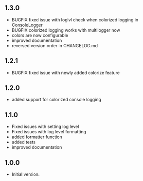 ## 1.3.0

- BUGFIX fixed issue with loglvl check when colorized logging in ConsoleLogger
- BUGFIX colorized logging works with multilogger now
- colors are now configurable
- improved documentation
- reversed version order in CHANGELOG.md

## 1.2.1

- BUGFIX fixed issue with newly added colorize feature

## 1.2.0

- added support for colorized console logging

## 1.1.0

- Fixed issues with setting log level
- Fixed issues with log level formatting
- added formatter function
- added tests
- improved documentation

## 1.0.0

- Initial version.

